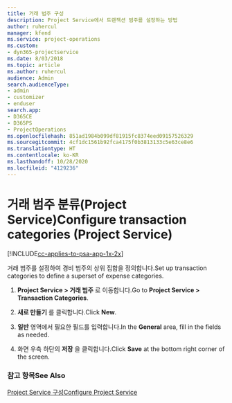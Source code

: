 ```yaml
---
title: 거래 범주 구성
description: Project Service에서 트랜잭션 범주를 설정하는 방법
author: ruhercul
manager: kfend
ms.service: project-operations
ms.custom:
- dyn365-projectservice
ms.date: 8/03/2018
ms.topic: article
ms.author: ruhercul
audience: Admin
search.audienceType:
- admin
- customizer
- enduser
search.app:
- D365CE
- D365PS
- ProjectOperations
ms.openlocfilehash: 851ad1984b099df81915fc8374eed09157526329
ms.sourcegitcommit: 4cf1dc1561b92fca4175f0b3813133c5e63ce8e6
ms.translationtype: HT
ms.contentlocale: ko-KR
ms.lasthandoff: 10/28/2020
ms.locfileid: "4129236"
---
```

# <a name="configure-transaction-categories-project-service"></a><span data-ttu-id="86a02-103">거래 범주 분류(Project Service)</span><span class="sxs-lookup"><span data-stu-id="86a02-103">Configure transaction categories (Project Service)</span></span>

[!INCLUDE[cc-applies-to-psa-app-1x-2x](../includes/cc-applies-to-psa-app-1x-2x.md)]

<span data-ttu-id="86a02-104">거래 범주를 설정하여 경비 범주의 상위 집합을 정의합니다.</span><span class="sxs-lookup"><span data-stu-id="86a02-104">Set up transaction categories to define a superset of expense categories.</span></span>  
  
1.  <span data-ttu-id="86a02-105">**Project Service > 거래 범주** 로 이동합니다.</span><span class="sxs-lookup"><span data-stu-id="86a02-105">Go to **Project Service > Transaction Categories**.</span></span>  
  
2.  <span data-ttu-id="86a02-106">**새로 만들기** 를 클릭합니다.</span><span class="sxs-lookup"><span data-stu-id="86a02-106">Click **New**.</span></span>  
  
3.  <span data-ttu-id="86a02-107">**일반** 영역에서 필요한 필드를 입력합니다.</span><span class="sxs-lookup"><span data-stu-id="86a02-107">In the **General** area, fill in the fields as needed.</span></span>  
  
4.  <span data-ttu-id="86a02-108">화면 우측 하단의 **저장** 을 클릭합니다.</span><span class="sxs-lookup"><span data-stu-id="86a02-108">Click **Save** at the bottom right corner of the screen.</span></span>  
  
### <a name="see-also"></a><span data-ttu-id="86a02-109">참고 항목</span><span class="sxs-lookup"><span data-stu-id="86a02-109">See Also</span></span>  
 [<span data-ttu-id="86a02-110">Project Service 구성</span><span class="sxs-lookup"><span data-stu-id="86a02-110">Configure Project Service</span></span>](../psa/configure.md)

